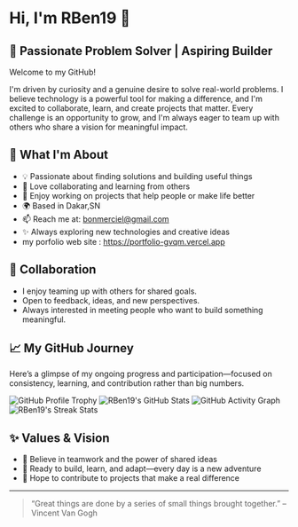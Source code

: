 # Hi, I'm RBen19 👋

## 🌱 Passionate Problem Solver | Aspiring Builder

Welcome to my GitHub!

I'm driven by curiosity and a genuine desire to solve real-world problems. I believe technology is a powerful tool for making a difference, and I'm excited to collaborate, learn, and create projects that matter. Every challenge is an opportunity to grow, and I'm always eager to team up with others who share a vision for meaningful impact.

## 🚀 What I'm About
- 💡 Passionate about finding solutions and building useful things
- 🤝 Love collaborating and learning from others
- 🧩 Enjoy working on projects that help people or make life better
- 🌍 Based in Dakar,SN 
- 📫 Reach me at: bonmerciel@gmail.com
- ✨ Always exploring new technologies and creative ideas
- my porfolio web site : https://portfolio-gvqm.vercel.app

## 🤝 Collaboration
- I enjoy teaming up with others for shared goals.
- Open to feedback, ideas, and new perspectives.
- Always interested in meeting people who want to build something meaningful.

## 📈 My GitHub Journey

Here’s a glimpse of my ongoing progress and participation—focused on consistency, learning, and contribution rather than big numbers.


![GitHub Profile Trophy](https://github-profile-trophy.vercel.app/?username=RBen19&theme=gruvbox&row=1&column=7)
![RBen19's GitHub Stats](https://github-readme-stats.vercel.app/api?username=RBen19&show_icons=true&theme=gruvbox)
![GitHub Activity Graph](https://github-readme-activity-graph.vercel.app/graph?username=RBen19&theme=gruvbox)
![RBen19's Streak Stats](https://streak-stats.demolab.com/?user=RBen19&theme=gruvbox)



## ✨ Values & Vision
- 🌟 Believe in teamwork and the power of shared ideas
- 🚀 Ready to build, learn, and adapt—every day is a new adventure
- 🌱 Hope to contribute to projects that make a real difference

---

> “Great things are done by a series of small things brought together.” – Vincent Van Gogh
